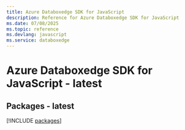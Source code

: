```yaml
---
title: Azure Databoxedge SDK for JavaScript
description: Reference for Azure Databoxedge SDK for JavaScript
ms.date: 07/08/2025
ms.topic: reference
ms.devlang: javascript
ms.service: databoxedge
---
```

# Azure Databoxedge SDK for JavaScript - latest
## Packages - latest
[!INCLUDE [packages](databoxedge-index.md)]